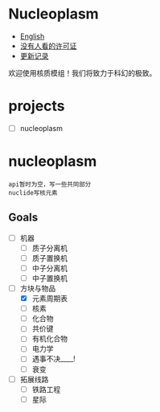 # Nucleoplasm

- [English](README.md)
- [没有人看的许可证](LICENSE)
- [更新记录](changelog_cn.txt)

欢迎使用核质模组！我们将致力于科幻的极致。

# projects

- [ ] nucleoplasm

# nucleoplasm
    api暂时为空，写一些共同部分
    nuclide写核元素

## Goals

- [ ] 机器
    - [ ] 质子分离机
    - [ ] 质子置换机
    - [ ] 中子分离机
    - [ ] 中子置换机
- [ ] 方块与物品
    - [x] 元素周期表
    - [ ] 核素
    - [ ] 化合物
    - [ ] 共价键
    - [ ] 有机化合物
    - [ ] 电力学
    - [ ] 遇事不决____!
    - [ ] 衰变
- [ ] 拓展线路
    - [ ] 铁路工程
    - [ ] 星际
